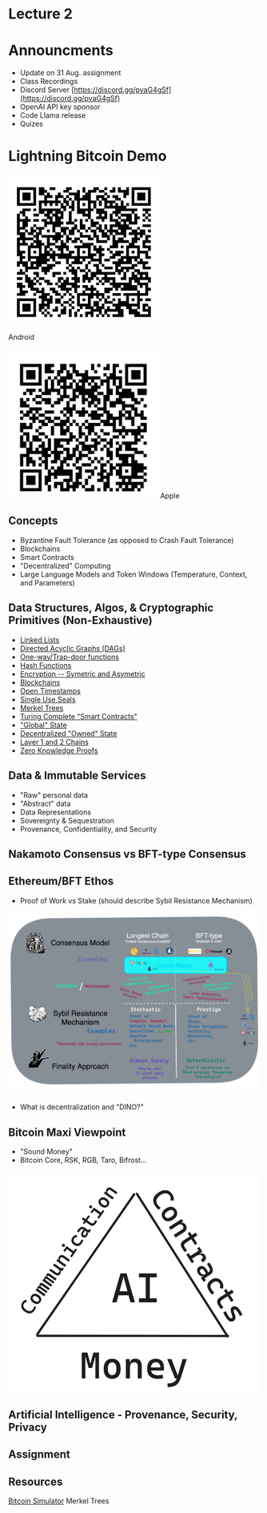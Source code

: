 # Lecture 2

# Announcments

- Update on 31 Aug. assignment
- Class Recordings
- Discord Server [https://discord.gg/pvaG4gSf](https://discord.gg/pvaG4gSf)
- OpenAI API key sponsor
- Code Llama release
- Quizes

# Lightning Bitcoin Demo

<div class="row">
  <img style="width: 300px; height: 300px" src="./WofSat.png" alt="Play Store">
  <p>Android</p>
  <img style="width: 300px; height: 300px" src="./WofSat2.png" alt="Apple Store">
  <label for="qrcode2">Apple</label>
</div>

## Concepts

- Byzantine Fault Tolerance (as opposed to Crash Fault Tolerance)
- Blockchains
- Smart Contracts
- "Decentralized" Computing
- Large Language Models and Token Windows (Temperature, Context, and Parameters)

## Data Structures, Algos, & Cryptographic Primitives (Non-Exhaustive)

- [Linked Lists](https://www.geeksforgeeks.org/data-structures/linked-list/)
- [Directed Acyclic Graphs (DAGs)](https://www.geeksforgeeks.org/graph-types-and-applications/?ref=Digraph)
- [One-way/Trap-door functions](https://onlydifferences.com/trapdoor-function-vs-one-way-function/)
- [Hash Functions](https://www.technipages.com/definition/one-way-hash-function/)
- [Encryption -- Symetric and Asymetric]()
- [Blockchains](https://andersbrownworth.com/blockchain/)
- [Open Timestamps](https://petertodd.org/2016/opentimestamps-announcement)
- [Single Use Seals](https://petertodd.org/2017/scalable-single-use-seal-asset-transfer)
- [Merkel Trees](https://www.geeksforgeeks.org/introduction-to-merkle-tree/)
- [Turing Complete "Smart Contracts"](https://firstmonday.org/ojs/index.php/fm/article/download/548/469)
- ["Global" State](https://www.ics.uci.edu/~cs230/lectures20/distrsyslectureset3-win20.pdf)
- [Decentralized "Owned" State](https://github.com/orgs/RGB-WG/discussions/219)
- [Layer 1 and 2 Chains](https://medium.com/the-capital/layer-1-vs-layer-2-what-you-need-to-know-about-different-blockchain-layer-solutions-69f91904ce40)
- [Zero Knowledge Proofs](https://cointelegraph.com/explained/zero-knowledge-proofs-explained)

## Data & Immutable Services

- "Raw" personal data
- "Abstract" data
- Data Representations
- Sovereignty & Sequestration
- Provenance, Confidentiality, and Security

## Nakamoto Consensus vs BFT-type Consensus

## Ethereum/BFT Ethos

* Proof of Work vs Stake (should describe Sybil Resistance Mechanism)

<h5 style="text:italic" align="center"><em>
<div align="center"><img src="./Consensus.png"></img></div>
</em></h5> 

* What is decentralization and "DINO?"

## Bitcoin Maxi Viewpoint

- "Sound Money"
- Bitcoin Core, RSK, RGB, Taro, Bifrost...

<h5 style="text:italic" align="center"><em>
<div align="center"><img src="./btc_rgb_triangle.png"></img></div>
</em></h5> 

## Artificial Intelligence - Provenance, Security, Privacy

## Assignment

## Resources

[Bitcoin Simulator](https://andersbrownworth.com/blockchain/hash)
Merkel Trees

